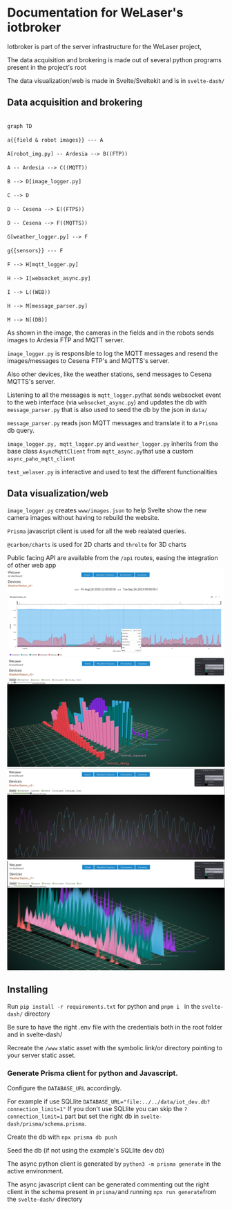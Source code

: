 # Documentation for WeLaser's iotbroker 

Iotbroker is part of the server infrastructure for the WeLaser project,

The data acquisition and brokering is made out of several python programs present in the project's root

The data visualization/web is made in Svelte/Sveltekit and is in `svelte-dash/`


## Data acquisition and brokering
```mermaid

graph TD

a{{field & robot images}} --- A

A[robot_img.py] -- Ardesia --> B((FTP))

A -- Ardesia --> C((MQTT))

B --> D[image_logger.py]

C --> D

D -- Cesena --> E((FTPS))

D -- Cesena --> F((MQTTS))

G[weather_logger.py] --> F

g{{sensors}} --- F

F --> H[mqtt_logger.py]

H --> I[websocket_async.py]

I --> L((WEB))

H --> M[message_parser.py]

M --> N[(DB)]

```

As shown in the image, the cameras in the fields and in the robots sends images to Ardesia FTP and MQTT server. 

`image_logger.py` is responsible to log the MQTT messages and resend the images/messages to Cesena FTP's and MQTTS's server. 

Also other devices, like the weather stations, send messages to Cesena MQTTS's server. 

Listening to all the messages is `mqtt_logger.py`that sends websocket event to the web interface (via `websocket_async.py`) and updates the db with `message_parser.py` that is also used to seed the db by the json in `data/`

`message_parser.py` reads json MQTT messages and translate it to a `Prisma` db query. 

`image_logger.py, mqtt_logger.py` and `weather_logger.py` inherits from the base class `AsyncMqttClient` from `mqtt_async.py`that use a custom `async_paho_mqtt_client`

`test_welaser.py` is interactive and used to test the different functionalities


## Data visualization/web 

`image_logger.py` creates `www/images.json` to help Svelte show the new camera images without having to rebuild the website.

`Prisma` javascript client is used for all the web realated queries.

`@carbon/charts` is used for 2D charts and `threlte` for 3D charts

Public facing API are available from the `/api` routes, easing the integration of other web app 
![carbon_charts](doc/2D_carbon_charts.png)
![Three.js/Threlte](doc/3D_1.png)
![Three.js/Threlte](doc/3D_2.png)
![Three.js/Threlte](doc/3D_3.png)

## Installing
Run `pip install -r requirements.txt` for python and `pnpm i ` in the `svelte-dash/` directory

Be sure to have the right .env file with the credentials both in the root folder and in svelte-dash/

Recreate the `/www` static asset with the symbolic link/or directory pointing to your server static asset. 


### Generate Prisma client for python and Javascript. 

Configure the `DATABASE_URL` accordingly. 

For example if use SQLlite `DATABASE_URL="file:../../data/iot_dev.db?connection_limit=1"` If you don't use SQLlite you can skip the `?connection_limit=1` part but set the right db in `svelte-dash/prisma/schema.prisma`. 

Create the db with `npx prisma db push`

Seed the db (if not using the example's SQLlite dev db)

The async python client is generated by `python3 -m prisma generate` in the active environment. 

The async javascript client can be generated commenting out the right client in the schema present in `prisma/`and running  `npx run generate`from the `svelte-dash/` directory
